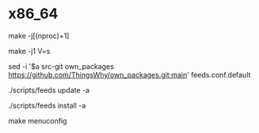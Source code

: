 # x86_64

make -j$[$(nproc)+1]

make -j1 V=s

sed -i '$a src-git own_packages https://github.com/ThingsWhy/own_packages.git;main' feeds.conf.default

./scripts/feeds update -a

./scripts/feeds install -a

make menuconfig
